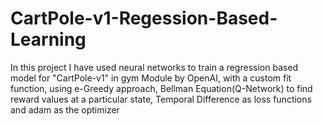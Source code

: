 # CartPole-v1-Regession-Based-Learning
In this project I have used neural networks to train a regression based model for "CartPole-v1" in gym Module by OpenAI, with a custom fit function, using e-Greedy approach, Bellman Equation(Q-Network) to find reward values at a particular state, Temporal Difference as loss functions and adam as the optimizer

